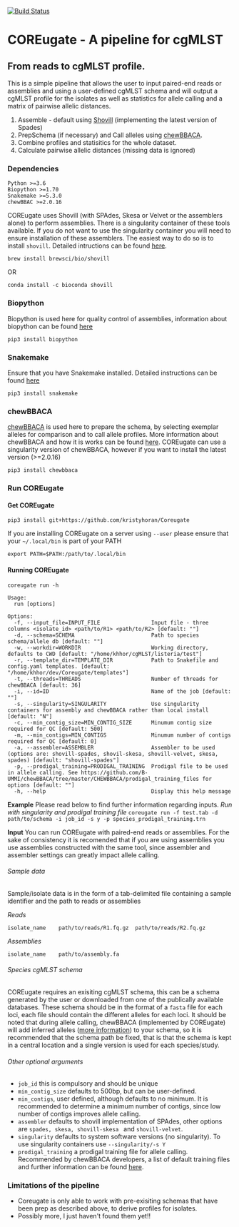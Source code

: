 [![Build Status](https://travis-ci.org/kristyhoran/Coreugate.svg?branch=master)](https://travis-ci.org/kristyhoran/Coreugate)

# COREugate - A pipeline for cgMLST
## From reads to cgMLST profile.

This is a simple pipeline that allows the user to input paired-end reads or assemblies and using a user-defined cgMLST schema and will output a cgMLST profile for the isolates as well as statistics for allele calling and a matrix of pairwise allelic distances.

1. Assemble - default using [Shovill](https://github.com/tseemann/shovill) (implementing the latest version of Spades)
2. PrepSchema (if necessary) and Call alleles using [chewBBACA](https://github.com/B-UMMI/chewBBACA/wiki).
3. Combine profiles and statisitics for the whole dataset.
4. Calculate pairwise allelic distances (missing data is ignored)

### Dependencies
```
Python >=3.6
Biopython >=1.70
Snakemake >=5.3.0
chewBBAC >=2.0.16
```
COREugate uses Shovill (with SPAdes, Skesa or Velvet or the assemblers alone) to perform assemblies. There is a singularity container of these tools available. If you do not want to use the singularity container you will need to ensure installation of these assemblers. The easiest way to do so is to install `shovill`. Detailed intructions can be found [here](https://github.com/tseemann/shovill).

```
brew install brewsci/bio/shovill
```

OR 

```
conda install -c bioconda shovill
```

### Biopython
Biopython is used here for quality control of assemblies, information about biopython can be found [here](https://biopython.org)
```
pip3 install biopython
```

### Snakemake
Ensure that you have Snakemake installed. Detailed instructions can be found [here](https://snakemake.readthedocs.io/en/stable/getting_started/installation.html)

```
pip3 install snakemake
```

### chewBBACA
[chewBBACA](https://github.com/B-UMMI/chewBBACA/) is used here to prepare the schema, by selecting exemplar alleles for comparison and to call allele profiles. More information about chewBBACA and how it is works can be found [here](https://github.com/B-UMMI/chewBBACA/wiki). COREugate can use a singularity version of chewBBACA, however if you want to install the latest version (>=2.0.16)

```
pip3 install chewbbaca
```

### Run COREugate

#### Get COREugate
```
pip3 install git+https://github.com/kristyhoran/Coreugate
```

If you are installing COREugate on a server using `--user` please ensure that your `~/.local/bin` is part of your PATH
```
export PATH=$PATH:/path/to/.local/bin
```

#### Running COREugate
```
coreugate run -h

Usage:
  run [options]

Options:
  -f, --input_file=INPUT_FILE                Input file - three columns <isolate_id> <path/to/R1> <path/to/R2> [default: ""]
  -d, --schema=SCHEMA                        Path to species schema/allele db [default: ""]
  -w, --workdir=WORKDIR                      Working directory, defaults to CWD [default: "/home/khhor/cgMLST/listeria/test"]
  -r, --template_dir=TEMPLATE_DIR            Path to Snakefile and config.yaml templates. [default: "/home/khhor/dev/Coreugate/templates"]
  -t, --threads=THREADS                      Number of threads for chewBBACA [default: 36]
  -i, --id=ID                                Name of the job [default: ""]
  -s, --singularity=SINGULARITY              Use singularity containers for assembly and chewBBACA rather than local install [default: "N"]
  -c, --min_contig_size=MIN_CONTIG_SIZE      Minumum contig size required for QC [default: 500]
  -m, --min_contigs=MIN_CONTIGS              Minumum number of contigs required for QC [default: 0]
  -a, --assembler=ASSEMBLER                  Assembler to be used (options are: shovill-spades, shovil-skesa, shovill-velvet, skesa, spades) [default: "shovill-spades"]
  -p, --prodigal_training=PRODIGAL_TRAINING  Prodigal file to be used in allele calling. See https://github.com/B-UMMI/chewBBACA/tree/master/CHEWBBACA/prodigal_training_files for options [default: ""]
  -h, --help                                 Display this help message
```
**Example**
Please read below to find further information regarding inputs.
*Run with singularity and prodigal training file*
```coreugate run -f test.tab -d path/to/schema -i job_id -s y -p species_prodigal_training.trn```

**Input**
You can run COREugate with paired-end reads or assemblies. For the sake of consistency it is recomended that if you are using assemblies you use assemblies constructed with the same tool, since assembler and assembler settings can greatly impact allele calling.

###### Sample data
Sample/isolate data is in the form of a tab-delimited file containing a sample identifier and the path to reads or assemblies

*Reads*
```
isolate_name	path/to/reads/R1.fq.gz	path/to/reads/R2.fq.gz
```

*Assemblies*
```
isolate_name	path/to/assembly.fa	
```
###### Species cgMLST schema
COREugate requires an exisiting cgMLST schema, this can be a schema generated by the user or downloaded from one of the publically available databases. These schema should be in the format of a `fasta` file for each loci, each file should contain the different alleles for each loci. It should be noted that during allele calling, chewBBACA (implemented by COREugate) will add inferred alleles ([more information](https://github.com/B-UMMI/chewBBACA/wiki)) to your schema, so it is recommended that the schema path be fixed, that is that the schema is kept in a central location and a single version is used for each species/study.

###### Other optional arguments
* `job_id` this is compulsory and should be unique
* `min_contig_size` defaults to 500bp, but can be user-defined.
* `min_contigs`, user defined, although defaults to no minimum. It is recommended to determine a minimum number of contigs, since low number of contigs improves allele calling.
* `assembler` defaults to shovill implementation of SPAdes, other options are `spades, skesa, shovill-skesa ` and `shovill-velvet`.
* `singularity` defaults to system software versions (no singularity). To use singularity containers use `--singularity/-s Y`
* `prodigal_training` a prodigal training file for allele calling. Recommended by chewBBACA developers, a list of default training files and further information can be found [here](https://github.com/B-UMMI/chewBBACA/wiki).


### Limitations of the pipeline
* Coreugate is only able to work with pre-exisiting schemas that have been prep as described above, to derive profiles for isolates.
* Possibly more, I just haven't found them yet!!

